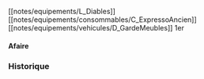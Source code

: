 [[notes/equipements/L_Diables]] [[notes/equipements/consommables/C_ExpressoAncien]] [[notes/equipements/vehicules/D_GardeMeubles]] 1er

#### Afaire 

### Historique